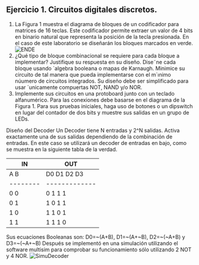 ## Ejercicio 1. Circuitos digitales discretos.
1. La Figura 1 muestra el diagrama de bloques de un codificador para matrices de 16 teclas.
Este codificador permite extraer un valor de 4 bits en binario natural que representa la
posición de la tecla presionada. En el caso de este laboratorio se diseñarán los bloques
marcados en verde.
![ENDE](https://github.com/user-attachments/assets/a6565e04-d4ea-4d8c-91ac-0d0152d6a226)
2. ¿Qué tipo de bloque combinacional se requiere para cada bloque a implementar? Justifique su respuesta en su diseño. Dise˜ne cada bloque usando ´algebra booleana o mapas de
Karnaugh. Minimice su circuito de tal manera que pueda implementarse con el m´ınimo
núumero de circuitos integrados. Su diseño debe ser simplificado para usar ´unicamente
compuertas NOT, NAND y/o NOR.
3. Implemente sus circuitos en una protoboard junto con un teclado alfanumérico. Para las
conexiones debe basarse en el diagrama de la Figura 1. Para sus pruebas iniciales, haga uso
de botones o un dipswitch en lugar del contador de dos bits y muestre sus salidas en un
grupo de LEDs.

Diseño del Decoder 
Un Decoder tiene N entradas y 2^N salidas. Activa exactamente una de sus salidas dependiendo de la combinación de entradas. En este caso se utilizará un decoder de entradas en bajo, como se muestra en la siguiente tabla de la verdad.

|    IN  |     OUT     |
|--------|-------------|
|  A  B  |  D0 D1 D2 D3|
|--------|-------------|
|  0  0  |  0  1  1  1 |
|  0  1  |  1  0  1  1 |
|  1  0  |  1  1  0  1 |
|  1  1  |  1  1  1  0 |

Sus ecuaciones Booleanas son: D0=~(A+B), D1=~(A+~B), D2=~(~A+B) y D3=~(~A+~B)
Después se implementó en una simulación utilizando el software multisim para comprobar su funcionamiento sólo utilizando 2 NOT y 4 NOR.
![SimuDecoder](https://github.com/user-attachments/assets/bf29fe63-b5bb-4bd6-bacc-782df1aff0a3)

